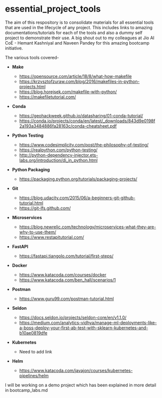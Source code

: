 # essential_project_tools

The aim of this respository is to consolidate materials for all essential tools that are used in the lifecycle of any project. This includes links to amazing documentations/tutorials for each of the tools and also a dummy self project to demonstrate their use. A big shout out to my colleagues at Jio AI CoE - Hemant Kashniyal and Naveen Pandey for this amazing bootcamp initiative.

The various tools covered- 

* **Make**
    - <write a brief> https://opensource.com/article/18/8/what-how-makefile
    - https://krzysztofzuraw.com/blog/2016/makefiles-in-python-projects.html
    - https://blog.horejsek.com/makefile-with-python/
    - https://makefiletutorial.com/

* **Conda**
    - https://geohackweek.github.io/datasharing/01-conda-tutorial/
    - https://conda.io/projects/conda/en/latest/_downloads/843d9e0198f2a193a3484886fa28163c/conda-cheatsheet.pdf

* **Python Testing**
    - https://www.codesimplicity.com/post/the-philosophy-of-testing/
    - https://realpython.com/python-testing/
    - http://python-dependency-injector.ets-labs.org/introduction/di_in_python.html

* **Python Packaging**
    - https://packaging.python.org/tutorials/packaging-projects/

* **Git**
    - https://blog.udacity.com/2015/06/a-beginners-git-github-tutorial.html
    - https://git-lfs.github.com/

* **Microservices**
    - https://blog.newrelic.com/technology/microservices-what-they-are-why-to-use-them/
    - https://www.restapitutorial.com/

* **FastAPI**
    - https://fastapi.tiangolo.com/tutorial/first-steps/
* **Docker**
    - https://www.katacoda.com/courses/docker
    - https://www.katacoda.com/ben_hall/scenarios/1

* **Postman**
    - https://www.guru99.com/postman-tutorial.html

* **Seldon**
    - https://docs.seldon.io/projects/seldon-core/en/v1.1.0/
    - https://medium.com/analytics-vidhya/manage-ml-deployments-like-a-boss-deploy-your-first-ab-test-with-sklearn-kubernetes-and-b10ae0819dfe

* **Kubernetes**
    - Need to add link

* **Helm**
    - https://www.katacoda.com/javajon/courses/kubernetes-pipelines/helm

I will be working on a demo project which has been explained in more detail in bootcamp_labs.md